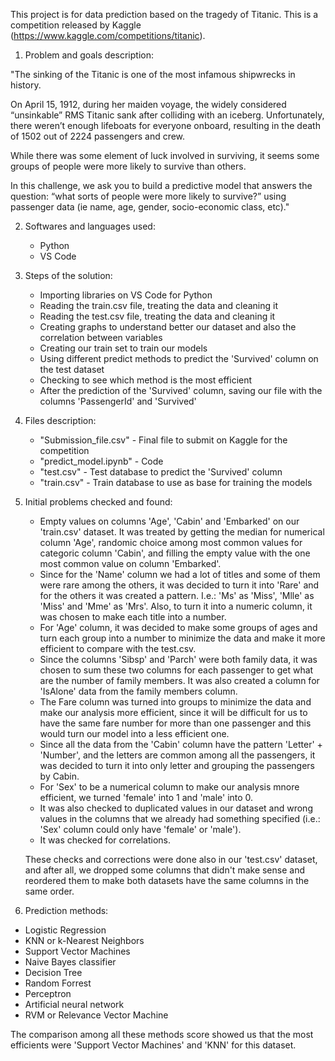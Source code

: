 This project is for data prediction based on the tragedy of Titanic. This is a competition released by Kaggle (https://www.kaggle.com/competitions/titanic). 

1. Problem and goals description: 

"The sinking of the Titanic is one of the most infamous shipwrecks in history.

On April 15, 1912, during her maiden voyage, the widely considered “unsinkable” RMS Titanic sank after colliding with an iceberg. 
Unfortunately, there weren’t enough lifeboats for everyone onboard, resulting in the death of 1502 out of 2224 passengers and crew.

While there was some element of luck involved in surviving, it seems some groups of people were more likely to survive than others.

In this challenge, we ask you to build a predictive model that answers the question: “what sorts of people were more likely to survive?” 
using passenger data (ie name, age, gender, socio-economic class, etc)."

2. Softwares and languages used:
   - Python
   - VS Code

3. Steps of the solution:
   - Importing libraries on VS Code for Python
   - Reading the train.csv file, treating the data and cleaning it
   - Reading the test.csv file, treating the data and cleaning it
   - Creating graphs to understand better our dataset and also the correlation between variables
   - Creating our train set to train our models
   - Using different predict methods to predict the 'Survived' column on the test dataset
   - Checking to see which method is the most efficient
   - After the prediction of the 'Survived' column, saving our file with the columns 'PassengerId' and 'Survived'
  
4. Files description:
   - "Submission_file.csv" - Final file to submit on Kaggle for the competition
   - "predict_model.ipynb" - Code
   - "test.csv" - Test database to predict the 'Survived' column
   - "train.csv" - Train database to use as base for training the models
  
5. Initial problems checked and found:
   -  Empty values on columns 'Age', 'Cabin' and 'Embarked' on our 'train.csv' dataset. It was treated by getting the median for numerical column 'Age', randomic choice among most common values for categoric column 'Cabin', and filling the empty value with
   the one most common value on column 'Embarked'.
   - Since for the 'Name' column we had a lot of titles and some of them were rare among the others, it was decided to turn it into 'Rare' and for the others it was created a pattern. I.e.: 'Ms' as 'Miss', 'Mlle' as 'Miss' and 'Mme' as 'Mrs'. Also, to turn it into a
   numeric column, it was chosen to make each title into a number.
   - For 'Age' column, it was decided to make some groups of ages and turn each group into a number to minimize the data and make it more efficient to compare with the test.csv.
   - Since the columns 'Sibsp' and 'Parch' were both family data, it was chosen to sum these two columns for each passenger to get what are the number of family members. It was also created a column for 'IsAlone' data from the family members column.
   - The Fare column was turned into groups to minimize the data and make our analysis more efficient, since it will be difficult for us to have the same fare number for more than one passenger and this would turn our model into a less efficient one.
   - Since all the data from the 'Cabin' column have the pattern 'Letter' + 'Number', and the letters are common among all the passengers, it was decided to turn it into only letter and grouping the passengers by Cabin.
   - For 'Sex' to be a numerical column to make our analysis mnore efficient, we turned 'female' into 1 and 'male' into 0.
   - It was also checked to duplicated values in our dataset and wrong values in the columns that we already had something specified (i.e.: 'Sex' column could only have 'female' or 'male').
   - It was checked for correlations.

   These checks and corrections were done also in our 'test.csv' dataset, and after all, we dropped some columns that didn't make sense and reordered them to make both datasets have the same columns in the same order.

6. Prediction methods:
  - Logistic Regression
  - KNN or k-Nearest Neighbors
  - Support Vector Machines
  - Naive Bayes classifier
  - Decision Tree
  - Random Forrest
  - Perceptron
  - Artificial neural network
  - RVM or Relevance Vector Machine

   The comparison among all these methods score showed us that the most efficients were 'Support Vector Machines' and 'KNN' for this dataset.
